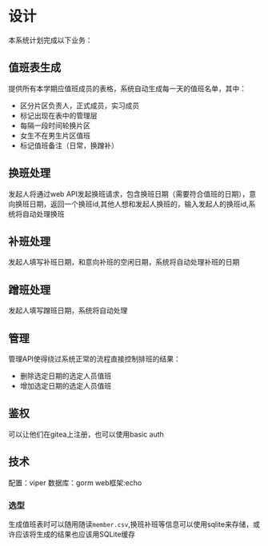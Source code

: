 # 设计
本系统计划完成以下业务：
## 值班表生成
提供所有本学期应值班成员的表格，系统自动生成每一天的值班名单，其中：
- 区分片区负责人，正式成员，实习成员
- 标记出现在表中的管理层
- 每隔一段时间轮换片区
- 女生不在男生片区值班
- 标记值班备注（日常，换蹭补）
## 换班处理
发起人将通过web API发起换班请求，包含换班日期（需要符合值班的日期），意向换班日期，返回一个换班id,其他人想和发起人换班的，输入发起人的换班id,系统将自动处理换班
## 补班处理
发起人填写补班日期，和意向补班的空闲日期，系统将自动处理补班的日期
## 蹭班处理
发起人填写蹭班日期，系统将自动处理
## 管理
管理API使得绕过系统正常的流程直接控制排班的结果：
- 删除选定日期的选定人员值班
- 增加选定日期的选定人员值班
## 鉴权
可以让他们在gitea上注册，也可以使用basic auth

## 技术

配置：viper
数据库：gorm
web框架:echo
### 选型
生成值班表时可以随用随读`member.csv`,换班补班等信息可以使用sqlite来存储，或许应该将生成的结果也应该用SQLite缓存
